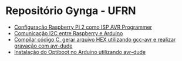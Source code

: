 # Repositório Gynga - UFRN


- [Configuração Raspberry PI 2 como ISP AVR Programmer](https://github.com/Bianorz/gynga/blob/master/tarefas/prog_rasp_avr_isp.md) <br />
- [Comunicação I2C entre Raspberry e Arduino](https://github.com/Bianorz/gynga/blob/master/tarefas/comun_i2c_rasp_ard.md) <br />
- [Compilar código C, gerar arquivo HEX utilizando gcc-avr e realizar gravação com avr-dude](https://github.com/Bianorz/gynga/blob/master/tarefas/comp_c_hex.md) <br />
- [Instalação do Optiboot no Arduino utilizando avr-dude](https://github.com/Bianorz/gynga/blob/master/tarefas/install_bootloader.md) <br />
